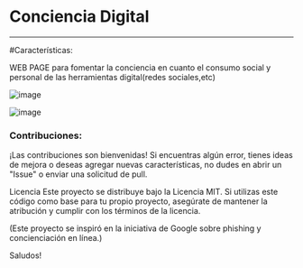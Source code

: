 <h1>Conciencia Digital</h1>

-------------
#Características:

WEB PAGE para fomentar la conciencia en cuanto el consumo social y personal de las herramientas digital(redes sociales,etc)

![image](https://github.com/jolimadev/Conciencia-Digital/assets/84105167/af652330-a4a6-40cb-909b-93110ec936fe)

![image](https://github.com/jolimadev/Conciencia-Digital/assets/84105167/845683af-b188-4b43-a65a-bfee360c0d51)



<h3>Contribuciones:</h3>
¡Las contribuciones son bienvenidas! Si encuentras algún error, tienes ideas de mejora o deseas agregar nuevas características, no dudes en abrir un "Issue" o enviar una solicitud de pull.

Licencia
Este proyecto se distribuye bajo la Licencia MIT. Si utilizas este código como base para tu propio proyecto, asegúrate de mantener la atribución y cumplir con los términos de la licencia.

(Este proyecto se inspiró en la iniciativa de Google sobre phishing y concienciación en línea.)


Saludos!











